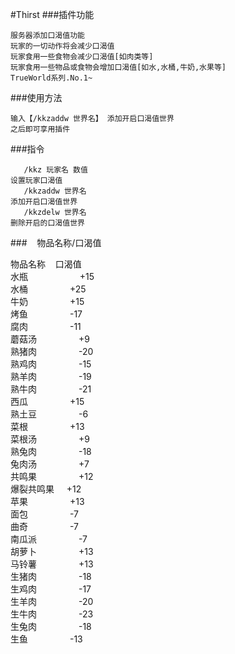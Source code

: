 #Thirst
###插件功能

    服务器添加口渴值功能 
    玩家的一切动作将会减少口渴值 
    玩家食用一些食物会减少口渴值[如肉类等] 
    玩家食用一些物品或食物会增加口渴值[如水,水桶,牛奶,水果等] 
    TrueWorld系列.No.1~
    
###使用方法

    输入【/kkzaddw 世界名】 添加开启口渴值世界 
    之后即可享用插件
       
###指令

       /kkz 玩家名 数值 
    设置玩家口渴值
       /kkzaddw 世界名
    添加开启口渴值世界
       /kkzdelw 世界名
    删除开启的口渴值世界

###&nbsp;&nbsp;&nbsp;&nbsp;物品名称/口渴值

物品名称&nbsp;&nbsp;&nbsp;&nbsp;口渴值
<br>水瓶&nbsp;&nbsp;&nbsp;&nbsp;&nbsp;&nbsp;&nbsp;&nbsp;&nbsp;&nbsp;&nbsp;&nbsp;&nbsp;&nbsp;&nbsp;&nbsp;&nbsp;&nbsp;&nbsp;&nbsp;	+15
<br>水桶&nbsp;&nbsp;&nbsp;&nbsp;&nbsp;&nbsp;&nbsp;&nbsp;&nbsp;&nbsp;&nbsp;&nbsp;&nbsp;&nbsp;&nbsp;&nbsp;	+25
<br>牛奶&nbsp;&nbsp;&nbsp;&nbsp;&nbsp;&nbsp;&nbsp;&nbsp;&nbsp;&nbsp;&nbsp;&nbsp;&nbsp;&nbsp;&nbsp;&nbsp;	+15
<br>烤鱼&nbsp;&nbsp;&nbsp;&nbsp;&nbsp;&nbsp;&nbsp;&nbsp;&nbsp;&nbsp;&nbsp;&nbsp;&nbsp;&nbsp;&nbsp;&nbsp;	-17
<br>腐肉&nbsp;&nbsp;&nbsp;&nbsp;&nbsp;&nbsp;&nbsp;&nbsp;&nbsp;&nbsp;&nbsp;&nbsp;&nbsp;&nbsp;&nbsp;&nbsp;	-11
<br>蘑菇汤&nbsp;&nbsp;&nbsp;&nbsp;&nbsp;&nbsp;&nbsp;&nbsp;&nbsp;&nbsp;&nbsp;&nbsp;&nbsp;&nbsp;&nbsp;&nbsp;	+9
<br>熟猪肉&nbsp;&nbsp;&nbsp;&nbsp;&nbsp;&nbsp;&nbsp;&nbsp;&nbsp;&nbsp;&nbsp;&nbsp;&nbsp;&nbsp;&nbsp;&nbsp;	-20
<br>熟鸡肉&nbsp;&nbsp;&nbsp;&nbsp;&nbsp;&nbsp;&nbsp;&nbsp;&nbsp;&nbsp;&nbsp;&nbsp;&nbsp;&nbsp;&nbsp;&nbsp;	-15
<br>熟羊肉&nbsp;&nbsp;&nbsp;&nbsp;&nbsp;&nbsp;&nbsp;&nbsp;&nbsp;&nbsp;&nbsp;&nbsp;&nbsp;&nbsp;&nbsp;&nbsp;	-19
<br>熟牛肉&nbsp;&nbsp;&nbsp;&nbsp;&nbsp;&nbsp;&nbsp;&nbsp;&nbsp;&nbsp;&nbsp;&nbsp;&nbsp;&nbsp;&nbsp;&nbsp;	-21
<br>西瓜&nbsp;&nbsp;&nbsp;&nbsp;&nbsp;&nbsp;&nbsp;&nbsp;&nbsp;&nbsp;&nbsp;&nbsp;&nbsp;&nbsp;&nbsp;&nbsp;	+15
<br>熟土豆&nbsp;&nbsp;&nbsp;&nbsp;&nbsp;&nbsp;&nbsp;&nbsp;&nbsp;&nbsp;&nbsp;&nbsp;&nbsp;&nbsp;&nbsp;&nbsp;	-6
<br>菜根&nbsp;&nbsp;&nbsp;&nbsp;&nbsp;&nbsp;&nbsp;&nbsp;&nbsp;&nbsp;&nbsp;&nbsp;&nbsp;&nbsp;&nbsp;&nbsp;	+13
<br>菜根汤&nbsp;&nbsp;&nbsp;&nbsp;&nbsp;&nbsp;&nbsp;&nbsp;&nbsp;&nbsp;&nbsp;&nbsp;&nbsp;&nbsp;&nbsp;&nbsp;	+9
<br>熟兔肉&nbsp;&nbsp;&nbsp;&nbsp;&nbsp;&nbsp;&nbsp;&nbsp;&nbsp;&nbsp;&nbsp;&nbsp;&nbsp;&nbsp;&nbsp;&nbsp;	-18
<br>兔肉汤&nbsp;&nbsp;&nbsp;&nbsp;&nbsp;&nbsp;&nbsp;&nbsp;&nbsp;&nbsp;&nbsp;&nbsp;&nbsp;&nbsp;&nbsp;&nbsp;	+7
<br>共鸣果&nbsp;&nbsp;&nbsp;&nbsp;&nbsp;&nbsp;&nbsp;&nbsp;&nbsp;&nbsp;&nbsp;&nbsp;&nbsp;&nbsp;&nbsp;&nbsp;	+12
<br>爆裂共鸣果&nbsp;&nbsp;&nbsp;&nbsp;	+12
<br>苹果&nbsp;&nbsp;&nbsp;&nbsp;&nbsp;&nbsp;&nbsp;&nbsp;&nbsp;&nbsp;&nbsp;&nbsp;&nbsp;&nbsp;&nbsp;&nbsp;	+13
<br>面包&nbsp;&nbsp;&nbsp;&nbsp;&nbsp;&nbsp;&nbsp;&nbsp;&nbsp;&nbsp;&nbsp;&nbsp;&nbsp;&nbsp;&nbsp;&nbsp;	-7
<br>曲奇&nbsp;&nbsp;&nbsp;&nbsp;&nbsp;&nbsp;&nbsp;&nbsp;&nbsp;&nbsp;&nbsp;&nbsp;&nbsp;&nbsp;&nbsp;&nbsp;	-7
<br>南瓜派&nbsp;&nbsp;&nbsp;&nbsp;&nbsp;&nbsp;&nbsp;&nbsp;&nbsp;&nbsp;&nbsp;&nbsp;&nbsp;&nbsp;&nbsp;&nbsp;	-7
<br>胡萝卜&nbsp;&nbsp;&nbsp;&nbsp;&nbsp;&nbsp;&nbsp;&nbsp;&nbsp;&nbsp;&nbsp;&nbsp;&nbsp;&nbsp;&nbsp;&nbsp;	+13
<br>马铃薯&nbsp;&nbsp;&nbsp;&nbsp;&nbsp;&nbsp;&nbsp;&nbsp;&nbsp;&nbsp;&nbsp;&nbsp;&nbsp;&nbsp;&nbsp;&nbsp;	+13
<br>生猪肉&nbsp;&nbsp;&nbsp;&nbsp;&nbsp;&nbsp;&nbsp;&nbsp;&nbsp;&nbsp;&nbsp;&nbsp;&nbsp;&nbsp;&nbsp;&nbsp;	-18
<br>生鸡肉&nbsp;&nbsp;&nbsp;&nbsp;&nbsp;&nbsp;&nbsp;&nbsp;&nbsp;&nbsp;&nbsp;&nbsp;&nbsp;&nbsp;&nbsp;&nbsp;	-17
<br>生羊肉&nbsp;&nbsp;&nbsp;&nbsp;&nbsp;&nbsp;&nbsp;&nbsp;&nbsp;&nbsp;&nbsp;&nbsp;&nbsp;&nbsp;&nbsp;&nbsp;	-20
<br>生牛肉&nbsp;&nbsp;&nbsp;&nbsp;&nbsp;&nbsp;&nbsp;&nbsp;&nbsp;&nbsp;&nbsp;&nbsp;&nbsp;&nbsp;&nbsp;&nbsp;	-23
<br>生兔肉&nbsp;&nbsp;&nbsp;&nbsp;&nbsp;&nbsp;&nbsp;&nbsp;&nbsp;&nbsp;&nbsp;&nbsp;&nbsp;&nbsp;&nbsp;&nbsp;	-18
<br>生鱼&nbsp;&nbsp;&nbsp;&nbsp;&nbsp;&nbsp;&nbsp;&nbsp;&nbsp;&nbsp;&nbsp;&nbsp;&nbsp;&nbsp;&nbsp;&nbsp;	-13
